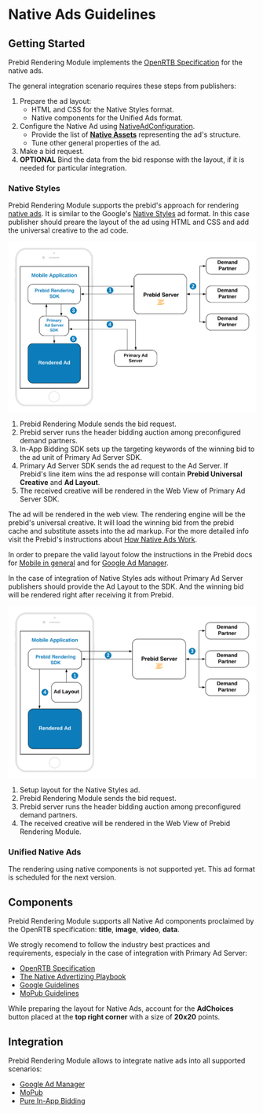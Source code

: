 # Native Ads Guidelines


## Getting Started

Prebid Rendering Module implements the [OpenRTB Specification](https://www.iab.com/wp-content/uploads/2018/03/OpenRTB-Native-Ads-Specification-Final-1.2.pdf) for the native ads.

The general integration scenario requires these steps from publishers:

1. Prepare the ad layout:
    * HTML and CSS for the Native Styles format.
    * Native components for the Unified Ads format.
1. Configure the Native Ad using [NativeAdConfiguration](native/android-native-ad-configuration.md).
    * Provide the list of **[Native Assets](#components)** representing the ad's structure.
    * Tune other general properties of the ad.
1. Make a bid request.
1. **OPTIONAL** Bind the data from the bid response with the layout, if it is needed for particular integration.

### Native Styles

Prebid Rendering Module supports the prebid's approach for rendering [native ads](https://docs.prebid.org/prebid-mobile/pbm-api/ios/pbm-nativeadunit-ios.html). It is similar to the Google's [Native Styles](android-in-app-bidding-native-guidelines-info.md) ad format. In this case publisher should preare the layout of the ad using HTML and CSS and add the universal creative to the ad code.

<img src="res/Native-Styles-Primary-Ad-Server.png" alt="Pipeline Screenshot" align="center">

1. Prebid Rendering Module sends the bid request.
2. Prebid server runs the header bidding auction among preconfigured demand partners.
3. In-App Bidding SDK sets up the targeting keywords of the winning bid to the ad unit of Primary Ad Server SDK.
4. Primary Ad Server SDK sends the ad request to the Ad Server. If Prebid's line item wins the ad response will contain **Prebid Universal Creative** and **Ad Layout**.
5. The received creative will be rendered in the Web View of Primary Ad Server SDK.

The ad will be rendered in the web view. The rendering engine will be the prebid's universal creative. It will load the winning bid from the prebid cache and substitute assets into the ad markup. For the more detailed info visit the Prebid's instructions about [How Native Ads Work](https://docs.prebid.org/dev-docs/show-native-ads.html#how-native-ads-work).

In order to prepare the valid layout folow the instructions in the Prebid docs for [Mobile in general](https://docs.prebid.org/prebid-mobile/adops-native-setup.html) and for [Google Ad Manager](https://docs.prebid.org/adops/setting-up-prebid-native-in-dfp.html). 

In the case of integration of Native Styles ads without Primary Ad Server publishers should provide the Ad Layout to the SDK. And the winning bid will be rendered right after receiving it from Prebid.

<img src="res/Native-Styles-Prebid.png" alt="Pipeline Screenshot" align="center">


1. Setup layout for the Native Styles ad.
2. Prebid Rendering Module sends the bid request.
3. Prebid server runs the header bidding auction among preconfigured demand partners.
3. The received creative will be rendered in the Web View of Prebid Rendering Module.

### Unified Native Ads

The rendering using native components is not supported yet. This ad format is scheduled for the next version.

## Components

Prebid Rendering Module supports all Native Ad components proclaimed by the OpenRTB specification: **title**, **image**, **video**, **data**.

We strogly recomend to follow the industry best practices and requirements, especialy in the case of integration with Primary Ad Server:

* [OpenRTB Specification](https://www.iab.com/wp-content/uploads/2018/03/OpenRTB-Native-Ads-Specification-Final-1.2.pdf)
* [The Native Advertizing Playbook](https://www.iab.com/wp-content/uploads/2015/06/IAB-Native-Advertising-Playbook2.pdf)
* [Google Guidelines](https://support.google.com/admanager/answer/6075370)
* [MoPub Guidelines](https://developers.mopub.com/publishers/best-practices/native-ads/)

While preparing the layout for Native Ads, account for the **AdChoices** button placed at the **top right corner** with a size of **20x20** points.

## Integration 

Prebid Rendering Module allows to integrate native ads into all supported scenarios:

* [Google Ad Manager](integration-gam/android-in-app-bidding-gam-native-integration.md)
* [MoPub](integration-mopub/android-in-app-bidding-mopub-native-integration.md)
* [Pure In-App Bidding](integration-prebid/android-in-app-bidding-prebid-native-integration.md)
 